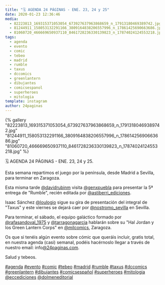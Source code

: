 ```yaml
---
title: "🗓 AGENDA 24 PÁGINAS - ENE. 23, 24 y 25"
date: 2020-01-23 12:36:46
media: 
  - 82223813_169315371053054_673927637963868659_n_17913180469389742.jpg
  - 81244911_158053132291166_3809164838206557996_n_17861425690663686.jpg
  - 81060720_466669650937110_8461728236330139823_n_17874024124553218.jpg
tags: 
  - agenda
  - evento
  - comic
  - tebeo
  - madrid
  - rumble
  - taxus
  - dccomics
  - greenlantern
  - dibujantes
  - comicsespanol
  - superheroes
  - mitologia
template: instagram
author: 24paginas
---
```


{% gallery "82223813_169315371053054_673927637963868659_n_17913180469389742.jpg" "81244911_158053132291166_3809164838206557996_n_17861425690663686.jpg" "81060720_466669650937110_8461728236330139823_n_17874024124553218.jpg" %}

🗓 AGENDA 24 PÁGINAS - ENE. 23, 24 y 25.

Esta semana repartimos el juego por la península, desde Madrid a Sevilla, para terminar en Zaragoza.

Esta misma tarde [@davidrubinm](https://instagram.com/davidrubinm) visita [@genxpuebla](https://instagram.com/genxpuebla) para presentar la 5ª entrega de "Rumble", recién editada por [@astiberri_ediciones](https://instagram.com/astiberri_ediciones).

Isaac Sánchez [@loulogio](https://instagram.com/loulogio) sigue su gira de presentación del integral de "Taxus" y este viernes se dejará caer por [@nostromo_sevilla](https://instagram.com/nostromo_sevilla) en Sevilla.

Para terminar, el sábado, el equipo galáctico formado por [@rafasandoval_1975](https://instagram.com/rafasandoval_1975) y [@tarragonagarcia](https://instagram.com/tarragonagarcia) hablarán sobre su "Hal Jordan y los Green Lantern Corps" en [@milcomics](https://instagram.com/milcomics), Zaragoza.

Os  que si tenéis algún evento sobre cómic que queráis incluir, gratis total, en nuestra agenda (casi) semanal, podéis hacérnoslo llegar a través de nuestro email: info[@24paginas.com](https://instagram.com/24paginas.com).

Salud y tebeos.

[#agenda](/tags/agenda) [#evento](/tags/evento) [#comic](/tags/comic) [#tebeo](/tags/tebeo) [#madrid](/tags/madrid) [#rumble](/tags/rumble) [#taxus](/tags/taxus) [#dccomics](/tags/dccomics) [#greenlantern](/tags/greenlantern) [#dibujantes](/tags/dibujantes) [#comicsespañol](/tags/comicsespanol) [#superheroes](/tags/superheroes) [#mitologia](/tags/mitologia) [@eccediciones](https://instagram.com/eccediciones) [@dolmeneditorial](https://instagram.com/dolmeneditorial)
